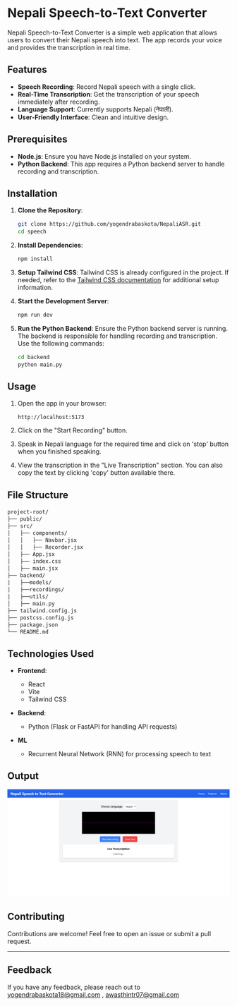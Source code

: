 # Nepali Speech-to-Text Converter

Nepali Speech-to-Text Converter is a simple web application that allows users to convert their Nepali speech into text. The app records your voice and provides the transcription in real time.

## Features
- **Speech Recording**: Record Nepali speech with a single click.
- **Real-Time Transcription**: Get the transcription of your speech immediately after recording.
- **Language Support**: Currently supports Nepali (नेपाली).
- **User-Friendly Interface**: Clean and intuitive design.

## Prerequisites
- **Node.js**: Ensure you have Node.js installed on your system.
- **Python Backend**: This app requires a Python backend server to handle recording and transcription.

## Installation

1. **Clone the Repository**:
   ```bash
   git clone https://github.com/yogendrabaskota/NepaliASR.git
   cd speech
   ```

2. **Install Dependencies**:
   ```bash
   npm install
   ```

3. **Setup Tailwind CSS**:
   Tailwind CSS is already configured in the project. If needed, refer to the [Tailwind CSS documentation](https://tailwindcss.com/docs/installation) for additional setup information.

4. **Start the Development Server**:
   ```bash
   npm run dev
   ```

5. **Run the Python Backend**:
   Ensure the Python backend server is running. The backend is responsible for handling recording and transcription. Use the following commands:
   ```bash
   cd backend
   python main.py
   ```

## Usage

1. Open the app in your browser:
   ```
   http://localhost:5173
   ```

2. Click on the "Start Recording" button.
3. Speak in Nepali language for the required time and click on 'stop' button when you finished speaking.
4. View the transcription in the "Live Transcription" section. You can also copy the text by clicking 'copy' button available there.

## File Structure
```
project-root/
├── public/
├── src/
│   ├── components/
│   │   ├── Navbar.jsx
│   │   ├── Recorder.jsx
│   ├── App.jsx
│   ├── index.css
│   ├── main.jsx
├── backend/
|   ├──models/
|   ├──recordings/
|   ├──utils/
│   ├── main.py
├── tailwind.config.js
├── postcss.config.js
├── package.json
└── README.md
```

## Technologies Used

- **Frontend**:
  - React
  - Vite
  - Tailwind CSS

- **Backend**:
  - Python (Flask or FastAPI for handling API requests)

- **ML**
  - Recurrent Neural Network (RNN) for processing speech to text

## Output

![App Screenshot](./speech/public/image.png)

## Contributing
Contributions are welcome! Feel free to open an issue or submit a pull request.


---

## Feedback
  If you have any feedback, please reach out to yogendrabaskota18@gmail.com , awasthintr07@gmail.com
